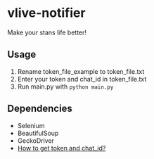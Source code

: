 # vlive-notifier
Make your stans life better!

## Usage
1. Rename token_file_example to token_file.txt
2. Enter your token and chat_id in token_file.txt
3. Run main.py with `python main.py`

## Dependencies
* Selenium
* BeautifulSoup
* GeckoDriver
* [How to get token and chat_id?](https://core.telegram.org/bots)
